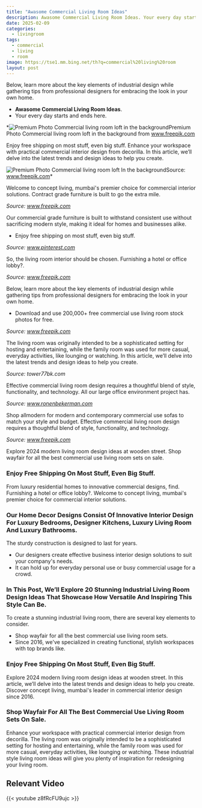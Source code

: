 ```yaml
---
title: "Awasome Commercial Living Room Ideas"
description: Awasome Commercial Living Room Ideas. Your every day starts and ends here. Below, learn more about the key elements of industrial design while gathering tips fr...
date: 2025-02-09
categories:
  - livingroom
tags:
  - commercial
  - living
  - room
image: https://tse1.mm.bing.net/th?q=commercial%20living%20room
layout: post
---
```


Below, learn more about the key elements of industrial design while gathering tips from professional designers for embracing the look in your own home.

- **Awasome Commercial Living Room Ideas**.
- Your every day starts and ends here.

*![Premium Photo Commercial living room loft in the background](https://i2.wp.com/img.freepik.com/premium-photo/commercial-living-room-loft-background-generative-ai-can-be-seen-modern-house_28914-5172.jpg?w=2000)Premium Photo Commercial living room loft in the background from www.freepik.com

Enjoy free shipping on most stuff, even big stuff. Enhance your workspace with practical commercial interior design from decorilla. In this article, we’ll delve into the latest trends and design ideas to help you create.

![Premium Photo Commercial living room loft In the background](https://i2.wp.com/img.freepik.com/premium-photo/commercial-living-room-loft-background-generative-ai-can-be-seen-modern-house_28914-4812.jpg?w=1060)Source: www.freepik.com*

Welcome to concept living, mumbai's premier choice for commercial interior solutions. Contract grade furniture is built to go the extra mile.

*Source: www.freepik.com*

Our commercial grade furniture is built to withstand consistent use without sacrificing modern style, making it ideal for homes and businesses alike.

- Enjoy free shipping on most stuff, even big stuff.

*Source: www.pinterest.com*

So, the living room interior should be chosen. Furnishing a hotel or office lobby?.

*Source: www.freepik.com*

 Below, learn more about the key elements of industrial design while gathering tips from professional designers for embracing the look in your own home.

- Download and use 200,000+ free commercial use living room stock photos for free.

*Source: www.freepik.com*

The living room was originally intended to be a sophisticated setting for hosting and entertaining, while the family room was used for more casual, everyday activities, like lounging or watching. In this article, we’ll delve into the latest trends and design ideas to help you create.

*Source: tower77bk.com*

Effective commercial living room design requires a thoughtful blend of style, functionality, and technology. All our large office environment project has.

*Source: www.ronenbekerman.com*

Shop allmodern for modern and contemporary commercial use sofas to match your style and budget. Effective commercial living room design requires a thoughtful blend of style, functionality, and technology.

*Source: www.freepik.com*

Explore 2024 modern living room design ideas at wooden street. Shop wayfair for all the best commercial use living room sets on sale.

### Enjoy Free Shipping On Most Stuff, Even Big Stuff.

From luxury residential homes to innovative commercial designs, find. Furnishing a hotel or office lobby?. Welcome to concept living, mumbai's premier choice for commercial interior solutions.

### Our Home Decor Designs Consist Of Innovative Interior Design For Luxury Bedrooms, Designer Kitchens, Luxury Living Room And Luxury Bathrooms.

 The sturdy construction is designed to last for years.

- Our designers create effective business interior design solutions to suit your company's needs.
- It can hold up for everyday personal use or busy commercial usage for a crowd.

### In This Post, We’ll Explore 20 Stunning Industrial Living Room Design Ideas That Showcase How Versatile And Inspiring This Style Can Be.

 To create a stunning industrial living room, there are several key elements to consider.

- Shop wayfair for all the best commercial use living room sets.
- Since 2016, we've specialized in creating functional, stylish workspaces with top brands like.

### Enjoy Free Shipping On Most Stuff, Even Big Stuff.

Explore 2024 modern living room design ideas at wooden street. In this article, we’ll delve into the latest trends and design ideas to help you create. Discover concept living, mumbai's leader in commercial interior design since 2016.

### Shop Wayfair For All The Best Commercial Use Living Room Sets On Sale.

Enhance your workspace with practical commercial interior design from decorilla. The living room was originally intended to be a sophisticated setting for hosting and entertaining, while the family room was used for more casual, everyday activities, like lounging or watching. These industrial style living room ideas will give you plenty of inspiration for redesigning your living room.

## Relevant Video

{{< youtube z8fRcFU9ujc >}}

